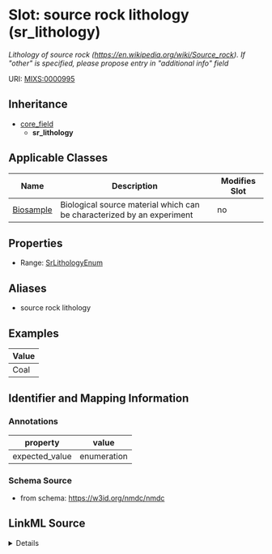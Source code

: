 # Slot: source rock lithology (sr_lithology)


_Lithology of source rock (https://en.wikipedia.org/wiki/Source_rock). If "other" is specified, please propose entry in "additional info" field_



URI: [MIXS:0000995](https://w3id.org/mixs/0000995)




## Inheritance

* [core_field](core_field.md)
    * **sr_lithology**





## Applicable Classes

| Name | Description | Modifies Slot |
| --- | --- | --- |
[Biosample](Biosample.md) | Biological source material which can be characterized by an experiment |  no  |







## Properties

* Range: [SrLithologyEnum](SrLithologyEnum.md)



## Aliases


* source rock lithology




## Examples

| Value |
| --- |
| Coal |

## Identifier and Mapping Information





### Annotations

| property | value |
| --- | --- |
| expected_value | enumeration || occurrence | 1 |



### Schema Source


* from schema: https://w3id.org/nmdc/nmdc




## LinkML Source

<details>
```yaml
name: sr_lithology
annotations:
  expected_value:
    tag: expected_value
    value: enumeration
  occurrence:
    tag: occurrence
    value: '1'
description: Lithology of source rock (https://en.wikipedia.org/wiki/Source_rock).
  If "other" is specified, please propose entry in "additional info" field
title: source rock lithology
examples:
- value: Coal
from_schema: https://w3id.org/nmdc/nmdc
aliases:
- source rock lithology
rank: 1000
is_a: core field
slot_uri: MIXS:0000995
multivalued: false
alias: sr_lithology
domain_of:
- Biosample
range: sr_lithology_enum

```
</details>